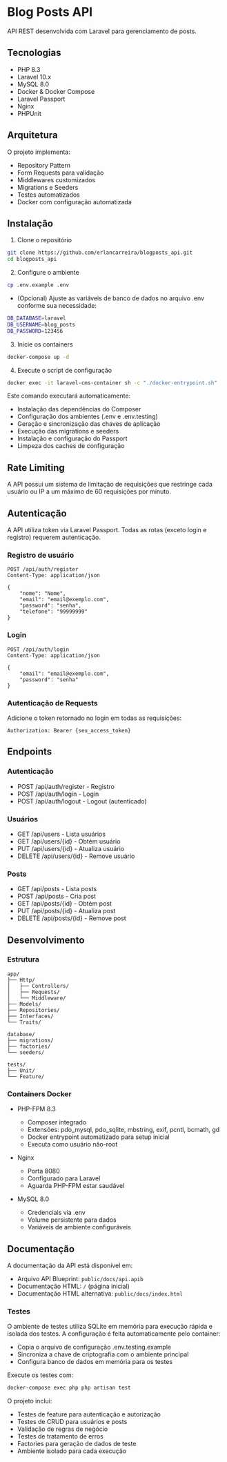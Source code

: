 # Blog Posts API

API REST desenvolvida com Laravel para gerenciamento de posts.

## Tecnologias

- PHP 8.3
- Laravel 10.x
- MySQL 8.0
- Docker & Docker Compose
- Laravel Passport
- Nginx
- PHPUnit

## Arquitetura

O projeto implementa:

- Repository Pattern
- Form Requests para validação
- Middlewares customizados
- Migrations e Seeders
- Testes automatizados
- Docker com configuração automatizada

## Instalação

1. Clone o repositório
```bash
git clone https://github.com/erlancarreira/blogposts_api.git
cd blogposts_api
```

2. Configure o ambiente
  
```bash
cp .env.example .env
```
- (Opcional) Ajuste as variáveis de banco de dados no arquivo .env conforme sua necessidade:

```bash
DB_DATABASE=laravel
DB_USERNAME=blog_posts
DB_PASSWORD=123456
```

3. Inicie os containers
```bash
docker-compose up -d
```

4. Execute o script de configuração
```bash
docker exec -it laravel-cms-container sh -c "./docker-entrypoint.sh"
```

Este comando executará automaticamente:
- Instalação das dependências do Composer
- Configuração dos ambientes (.env e .env.testing)
- Geração e sincronização das chaves de aplicação
- Execução das migrations e seeders
- Instalação e configuração do Passport
- Limpeza dos caches de configuração

## Rate Limiting

A API possui um sistema de limitação de requisições que restringe cada usuário ou IP a um máximo de 60 requisições por minuto.

## Autenticação

A API utiliza token via Laravel Passport. Todas as rotas (exceto login e registro) requerem autenticação.

### Registro de usuário
```http
POST /api/auth/register
Content-Type: application/json

{
    "nome": "Nome",
    "email": "email@exemplo.com",
    "password": "senha",
    "telefone": "99999999"
}
```

### Login
```http
POST /api/auth/login
Content-Type: application/json

{
    "email": "email@exemplo.com",
    "password": "senha"
}
```

### Autenticação de Requests
Adicione o token retornado no login em todas as requisições:
```http
Authorization: Bearer {seu_access_token}
```

## Endpoints

### Autenticação
- POST /api/auth/register - Registro
- POST /api/auth/login - Login
- POST /api/auth/logout - Logout (autenticado)

### Usuários
- GET /api/users - Lista usuários
- GET /api/users/{id} - Obtém usuário
- PUT /api/users/{id} - Atualiza usuário
- DELETE /api/users/{id} - Remove usuário

### Posts
- GET /api/posts - Lista posts
- POST /api/posts - Cria post
- GET /api/posts/{id} - Obtém post
- PUT /api/posts/{id} - Atualiza post
- DELETE /api/posts/{id} - Remove post

## Desenvolvimento

### Estrutura
```
app/
├── Http/
│   ├── Controllers/   
│   ├── Requests/     
│   └── Middleware/   
├── Models/          
├── Repositories/    
├── Interfaces/      
└── Traits/         

database/
├── migrations/     
├── factories/      
└── seeders/       

tests/
├── Unit/
└── Feature/
```

### Containers Docker

- PHP-FPM 8.3
  - Composer integrado
  - Extensões: pdo_mysql, pdo_sqlite, mbstring, exif, pcntl, bcmath, gd
  - Docker entrypoint automatizado para setup inicial
  - Executa como usuário não-root

- Nginx
  - Porta 8080
  - Configurado para Laravel
  - Aguarda PHP-FPM estar saudável

- MySQL 8.0
  - Credenciais via .env
  - Volume persistente para dados
  - Variáveis de ambiente configuráveis

## Documentação

A documentação da API está disponível em:
- Arquivo API Blueprint: `public/docs/api.apib`
- Documentação HTML: `/` (página inicial)
- Documentação HTML alternativa: `public/docs/index.html`

### Testes

O ambiente de testes utiliza SQLite em memória para execução rápida e isolada dos testes. A configuração é feita automaticamente pelo container:
- Copia o arquivo de configuração .env.testing.example
- Sincroniza a chave de criptografia com o ambiente principal
- Configura banco de dados em memória para os testes

Execute os testes com:
```bash
docker-compose exec php php artisan test
```

O projeto inclui:
- Testes de feature para autenticação e autorização
- Testes de CRUD para usuários e posts
- Validação de regras de negócio
- Testes de tratamento de erros
- Factories para geração de dados de teste
- Ambiente isolado para cada execução
